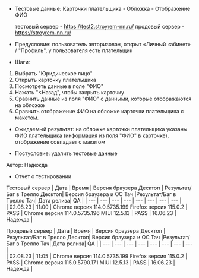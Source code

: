 * Тестовые данные: Карточки плательщика - Обложка - Отображение ФИО

	тестовый сервер - https://test2.stroyrem-nn.ru/   продовый сервер - https://stroyrem-nn.ru/

* Предусловие: пользователь авторизован, открыт «Личный кабинет» / "Профиль", у пользователя есть плательщик

* Шаги:
1.	Выбрать "Юридическое лицо"
2.	Открыть карточку плательщика
3.	Посмотреть данные в поле "ФИО"
4.	Нажать "<Назад", чтобы закрыть карточку
5.	Сравнить данные из поля "ФИО" с данными, которые отображаются на обложке
6.	Сравнить отображение ФИО на обложке карточки плательщика с макетом.

* Ожидаемый результат: на обложке карточки плательщика указаны ФИО плательщика (информация из поля "ФИО" в карточке), отображение совпадает с макетом 

* Постусловие: удалить тестовые данные

Автор: Надежда

* Отчет о тестировании
  
Тестовый сервер
| Дата | Время | Версия браузера Десктоп | Результат/Баг в Трелло Десктоп|  Версия браузера и ОС Тач |Результат/Баг в Трелло Тач| Дата релиза| QA  |
| --- | --- | --- | --- |  --- | --- | --- | --- |   
| 02.08.23 | 11:00 | Chrome версия 114.0.5735.199 Firefox версия 115.0.2 | PASS | Chrome версия 114.0.5735.196 MIUI 12.5.13 | PASS | 16.06.23 | Надежда |  

Продовый сервер
| Дата | Время | Версия браузера Десктоп | Результат/Баг в Трелло Десктоп|  Версия браузера и ОС Тач |Результат/Баг в Трелло Тач| Дата релиза| QA |
| --- | --- | --- | --- |  --- | --- | --- | --- |   
| 02.08.23 | 11:05 | Chrome версия 114.0.5735.199 Firefox версия 115.0.2 | PASS | Chrome версия 115.0.5790.171 MIUI 12.5.13 | PASS | 16.06.23 | Надежда |  
